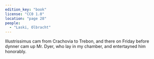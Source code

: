 ```yaml
---
edition_key: "book"
license: "CC0 1.0"
location: "page 28"
people:
  - "Laski, Olbracht"
---
```

Illustrissimus cam from Crachovia to Trebon, and there on Friday
before dynner cam up Mr. Dyer, who lay in my chamber, and
entertayned him honorably.
